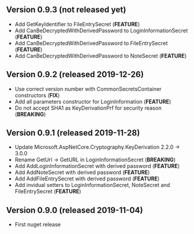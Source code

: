 ## Version 0.9.3 (not released yet)
- Add GetKeyIdentifier to FileEntrySecret (**FEATURE**)
- Add CanBeDecryptedWithDerivedPassword to LoginInformationSecret (**FEATURE**)
- Add CanBeDecryptedWithDerivedPassword to FileEntrySecret (**FEATURE**)
- Add CanBeDecryptedWithDerivedPassword to NoteSecret (**FEATURE**)

## Version 0.9.2 (released 2019-12-26)
- Use correct version number with CommonSecretsContainer constructors (**FIX**)
- Add all parameters constructor for LoginInformation (**FEATURE**)
- Do not accept SHA1 as KeyDerivationPrf for security reason (**BREAKING**)

## Version 0.9.1 (released 2019-11-28)
- Update Microsoft.AspNetCore.Cryptography.KeyDerivation 2.2.0 -> 3.0.0
- Rename GetUrl -> GetURL in LoginInformationSecret (**BREAKING**)
- Add AddLoginInformationSecret with derived password (**FEATURE**)
- Add AddNoteSecret with derived password (**FEATURE**)
- Add AddFileEntrySecret with derived password (**FEATURE**)
- Add invidual setters to LoginInformationSecret, NoteSecret and FileEntrySecret (**FEATURE**)

## Version 0.9.0 (released 2019-11-04)
- First nuget release